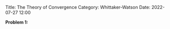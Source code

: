 Title: The Theory of Convergence
Category: Whittaker-Watson
Date: 2022-07-27 12:00

**Problem 1:** 

